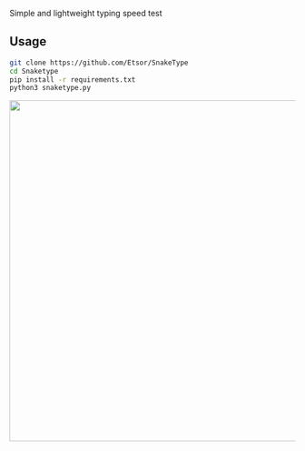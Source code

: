 Simple and lightweight typing speed test

## Usage
```sh
git clone https://github.com/Etsor/SnakeType
cd Snaketype
pip install -r requirements.txt
python3 snaketype.py
```

<img src="res/example.png" width="600">
